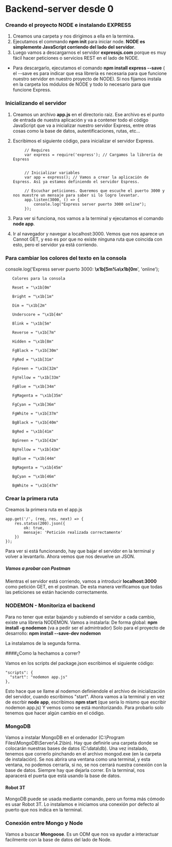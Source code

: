 # Backend-server desde 0

### Creando el proyecto NODE e instalando EXPRESS

1. Creamos una carpeta y nos dirigimos a ella en la termina.
2. Ejecutamos el commando **npm init** para iniciar node. **NODE es simplemente JavaScript corriendo del lado del servidor**.
3. Luego vamos a descargarnos el servidor **expressjs.com** porque es muy fácil hacer peticiones o servicios REST en el lado de NODE.
  * Para descargarlo, ejecutamos el comando **npm install express --save** ( el --save es para indicar que esa librería es necesaria para que funcione nuestro servidor en nuestro proyecto de NODE).
  Si nos fijamos instala en la carpeta los módulos de NODE y todo lo necesario para que funcione Express.
  
### Inicializando el servidor

1. Creamos un archivo **app.js** en el directorio raiz. Ese archivo es el punto de entrada de nuestra aplicación
y va a contener todo el código JavaScript que va a inicializar nuestro servidor Express, entre otras cosas
como la base de datos, autentificaciones, rutas, etc...

2. Escribimos el siguiente código, para inicializar el servidor Express.

            // Requires
            var express = require('express'); // Cargamos la librería de Espress


            // Inicializar variables
            var app = express(); // Vamos a crear la aplicación de Espress. Así ya estamos definiendo el servidor Espress.

            // Escuchar peticiones. Queremos que escuche el puerto 3000 y nos muestre un mensaje para saber si lo logro levantar.
            app.listen(3000, () => {
                console.log("Express server puerto 3000 online");
            });
            
3. Para ver si funciona, nos vamos a la terminal y ejecutamos el comando **node app**.
4. Ir al navegador y navegar a localhost:3000. Vemos que nos aparece un Cannot GET, y eso es por que no existe ninguna ruta que
coincida con esto, pero el servidor ya está corriendo.

### Para cambiar los colores del texto en la consola

console.log('Express server puerto 3000: **\x1b[5m%s\x1b[0m**', 'online');

       Colores para la consola
       
       Reset = "\x1b[0m"

       Bright = "\x1b[1m"

       Dim = "\x1b[2m"

       Underscore = "\x1b[4m"

       Blink = "\x1b[5m"

       Reverse = "\x1b[7m"

       Hidden = "\x1b[8m"

       FgBlack = "\x1b[30m"

       FgRed = "\x1b[31m"

       FgGreen = "\x1b[32m"

       FgYellow = "\x1b[33m"

       FgBlue = "\x1b[34m"

       FgMagenta = "\x1b[35m"

       FgCyan = "\x1b[36m"

       FgWhite = "\x1b[37m"

       BgBlack = "\x1b[40m"

       BgRed = "\x1b[41m"

       BgGreen = "\x1b[42m"

       BgYellow = "\x1b[43m"

       BgBlue = "\x1b[44m"

       BgMagenta = "\x1b[45m"

       BgCyan = "\x1b[46m"

       BgWhite = "\x1b[47m"


### Crear la primera ruta

Creamos la primera ruta en el app.js

    app.get('/', (req, res, next) => {
        res.status(200).json({
            ok: true,
            mensaje: 'Petición realizada correctamente'
        })
    });
    
Para ver si está funcionando, hay que bajar el servidor en la terminal y volver a levantarlo.
Ahora vemos que nos devuelve un JSON.

##### Vamos a probar con Postman
Mientras el servidor está corriendo, vamos a introducir **localhost:3000** como petición GET, en el 
postman. De esta manera verificamos que todas las peticiones se están haciendo correctamente.

### NODEMON - Monitoriza el backend
Para no tener que estar bajando y subiendo el servidor a cada cambio, existe una librería NODEMON.
Vamos a instalarla:
De forma global: **npm install -g nodemon** (va a pedir ser el admintrador)
Solo para el proyecto de desarrollo: **npm install --save-dev nodemon**

La instalamos de la segunda forma.

####¿Como la hechamos a correr?

Vamos en los scripts del package.json escribimos el siguiente código:

    "scripts": {
      "start": "nodemon app.js"
    },
    
Esto hace que se llame al nodemon definiendole el archivo de inicialización del servidor, cuando escribimos "start".
Ahora vamos a la terminal y en vez de escrbir **node app**, escribimos **npm start** (que sería lo mismo que escribir nodemon app.js) 
Y vemos como se está monitorizando. Para probarlo solo tenemos que hacer algún cambio en el código.

### MongoDB

Vamos a instalar MongoDB en el ordenador (C:\Program Files\MongoDB\Server\4.2\bin). Hay que definirle una carpeta donde se colocarán nuestras bases de datos (C:\data\db).
Una vez instalado, tenemos que correrlo pinchando en el archivo mongod.exe (en la carpeta de instalación).
Se nos abrira una ventana como una terminal, y esta ventana, no podemos cerrarla, si no, se nos cerrará nuestra
conexión con la base de datos. Siempre hay que dejarla correr.
En la terminal, nos aparacerá el puerta que está usando la base de datos.

#### Robot 3T
MongoDB puede se usada mediante comando, pero un forma más cómodo es usar Robot 3T.
Lo instalamos e iniciamos una conexión por defecto al puerto que nos indica en la terminal.

### Conexión entre Mongo y Node

Vamos a buscar **Mongoose**. Es un ODM que nos va ayudar a interactuar facilmente con la base de datos del lado de Node.

